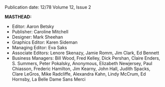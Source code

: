Publication date: 12/78
Volume 12, Issue 2

**MASTHEAD:**
- Editor: Aaron Betsky
- Publisher: Caroline Mitchell
- Designer: Mark Sheehan
- Graphics Editor: Karen Sideman
- Managing Editor: Eva Saks
- Associate Editors: Lenore Skenazy, Jamie Romm, Jim Clark, Ed Bennett
- Business Managers: Bill Wood, Fred Kelley, Dick Pershan, Claire Enders, S. Summers, Peter Pokalsky, Anonymous, Elizabeth Newjersey, Paul Chiasson, Frederic Hamilton, Jim Kearny, John Hall, Judith Spacks, Clare LeGros, Mike Radcliffe, Alexandra Kahn, Lindy McCrum, Ed Hornsby, La Belle Dame Sans Merci

